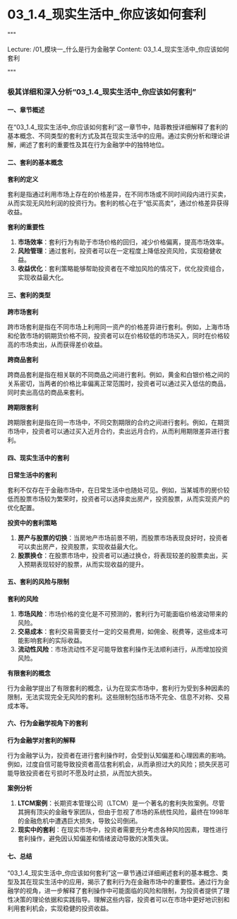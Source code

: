 # 03_1.4_现实生活中_你应该如何套利

"""

Lecture: /01_模块一_什么是行为金融学
Content: 03_1.4_现实生活中_你应该如何套利

"""

### 极其详细和深入分析“03_1.4_现实生活中_你应该如何套利”

#### 一、章节概述

在“03_1.4_现实生活中_你应该如何套利”这一章节中，陆蓉教授详细解释了套利的基本概念、不同类型的套利方式及其在现实生活中的应用。通过实例分析和理论讲解，阐述了套利的重要性及其在行为金融学中的独特地位。

#### 二、套利的基本概念

**套利的定义**

套利是指通过利用市场上存在的价格差异，在不同市场或不同时间段内进行买卖，从而实现无风险利润的投资行为。套利的核心在于“低买高卖”，通过价格差异获得收益。

**套利的重要性**

1. **市场效率**：套利行为有助于市场价格的回归，减少价格偏离，提高市场效率。
2. **风险管理**：通过套利，投资者可以在一定程度上降低投资风险，实现稳健收益。
3. **收益优化**：套利策略能够帮助投资者在不增加风险的情况下，优化投资组合，实现收益最大化。

#### 三、套利的类型

**跨市场套利**

跨市场套利是指在不同市场上利用同一资产的价格差异进行套利。例如，上海市场和伦敦市场的铜期货价格不同，投资者可以在价格较低的市场买入，同时在价格较高的市场卖出，从而获得差价收益。

**跨商品套利**

跨商品套利是指在相关联的不同商品之间进行套利。例如，黄金和白银价格之间的关系密切，当两者的价格比率偏离正常范围时，投资者可以通过买入低估的商品，同时卖出高估的商品来套利。

**跨期限套利**

跨期限套利是指在同一市场中，不同交割期限的合约之间进行套利。例如，在期货市场中，投资者可以通过买入近月合约，卖出远月合约，从而利用期限差异进行套利。

#### 四、现实生活中的套利

**日常生活中的套利**

套利不仅存在于金融市场中，在日常生活中也随处可见。例如，当某城市的房价较低而股票市场较为繁荣时，投资者可以选择卖出房产，投资股票，从而实现资产的优化配置。

**投资中的套利策略**

1. **房产与股票的切换**：当房地产市场前景不明，而股票市场表现良好时，投资者可以卖出房产，投资股票，实现收益最大化。
2. **股票换仓**：在股票市场中，投资者可以通过换仓，将表现较差的股票卖出，买入预期表现较好的股票，从而实现收益的提升。

#### 五、套利的风险与限制

**套利的风险**

1. **市场风险**：市场价格的变化是不可预测的，套利行为可能面临价格波动带来的风险。
2. **交易成本**：套利交易需要支付一定的交易费用，如佣金、税费等，这些成本可能影响套利的实际收益。
3. **流动性风险**：市场流动性不足可能导致套利操作无法顺利进行，从而增加投资风险。

**有限套利的概念**

行为金融学提出了有限套利的概念，认为在现实市场中，套利行为受到多种因素的限制，无法实现完全无风险的套利。这些限制包括市场不完全、信息不对称、交易成本等。

#### 六、行为金融学视角下的套利

**行为金融学对套利的解释**

行为金融学认为，投资者在进行套利操作时，会受到认知偏差和心理因素的影响。例如，过度自信可能导致投资者高估套利机会，从而承担过大的风险；损失厌恶可能导致投资者在亏损时不愿及时止损，从而加大损失。

**案例分析**

1. **LTCM案例**：长期资本管理公司（LTCM）是一个著名的套利失败案例。尽管其拥有顶尖的金融专家团队，但由于忽视了市场的系统性风险，最终在1998年的金融危机中遭遇巨大损失，导致公司倒闭。
2. **现实中的套利**：在现实市场中，投资者需要充分考虑各种风险因素，理性进行套利操作，避免因认知偏差和情绪波动导致的决策失误。

#### 七、总结

“03_1.4_现实生活中_你应该如何套利”这一章节通过详细阐述套利的基本概念、类型及其在现实生活中的应用，揭示了套利行为在金融市场中的重要性。通过行为金融学的视角，进一步解释了套利操作中可能面临的风险和限制，为投资者提供了理性决策的理论依据和实践指导。理解这些内容，投资者可以在市场中更好地识别和利用套利机会，实现稳健的投资收益。